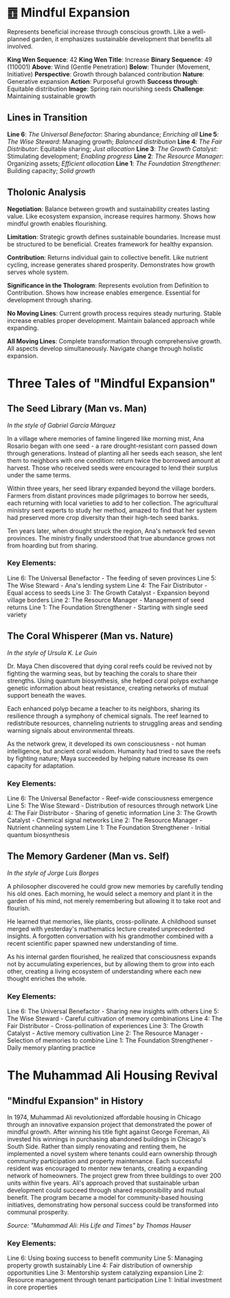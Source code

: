# ䷩ Mindful Expansion

Represents beneficial increase through conscious growth. Like a well-planned garden, it emphasizes sustainable development that benefits all involved.


**King Wen Sequence**: 42
**King Wen Title**: Increase
**Binary Sequence**: 49 (110001)
**Above**: Wind (Gentle Penetration)
**Below**: Thunder (Movement, Initiative)
**Perspective**: Growth through balanced contribution
**Nature**: Generative expansion
**Action**: Purposeful growth
**Success through**: Equitable distribution
**Image**: Spring rain nourishing seeds
**Challenge**: Maintaining sustainable growth

## Lines in Transition
**Line 6**: *The Universal Benefactor*: Sharing abundance; *Enriching all*
**Line 5**: *The Wise Steward*: Managing growth; *Balanced distribution*
**Line 4**: *The Fair Distributor*: Equitable sharing; *Just allocation*
**Line 3**: *The Growth Catalyst*: Stimulating development; *Enabling progress*
**Line 2**: *The Resource Manager*: Organizing assets; *Efficient allocation*
**Line 1**: *The Foundation Strengthener*: Building capacity; *Solid growth*

## Tholonic Analysis
**Negotiation**: Balance between growth and sustainability creates lasting value. Like ecosystem expansion, increase requires harmony. Shows how mindful growth enables flourishing.

**Limitation**: Strategic growth defines sustainable boundaries. Increase must be structured to be beneficial. Creates framework for healthy expansion.

**Contribution**: Returns individual gain to collective benefit. Like nutrient cycling, increase generates shared prosperity. Demonstrates how growth serves whole system.

**Significance in the Thologram**: Represents evolution from Definition to Contribution. Shows how increase enables emergence. Essential for development through sharing.

**No Moving Lines**: Current growth process requires steady nurturing. Stable increase enables proper development. Maintain balanced approach while expanding.

**All Moving Lines**: Complete transformation through comprehensive growth. All aspects develop simultaneously. Navigate change through holistic expansion.
# Three Tales of "Mindful Expansion"

## The Seed Library (Man vs. Man)
*In the style of Gabriel García Márquez*

In a village where memories of famine lingered like morning mist, Ana Rosario began with one seed - a rare drought-resistant corn passed down through generations. Instead of planting all her seeds each season, she lent them to neighbors with one condition: return twice the borrowed amount at harvest. Those who received seeds were encouraged to lend their surplus under the same terms.

Within three years, her seed library expanded beyond the village borders. Farmers from distant provinces made pilgrimages to borrow her seeds, each returning with local varieties to add to her collection. The agricultural ministry sent experts to study her method, amazed to find that her system had preserved more crop diversity than their high-tech seed banks.

Ten years later, when drought struck the region, Ana's network fed seven provinces. The ministry finally understood that true abundance grows not from hoarding but from sharing.

### Key Elements:
Line 6: The Universal Benefactor - The feeding of seven provinces
Line 5: The Wise Steward - Ana's lending system
Line 4: The Fair Distributor - Equal access to seeds
Line 3: The Growth Catalyst - Expansion beyond village borders
Line 2: The Resource Manager - Management of seed returns
Line 1: The Foundation Strengthener - Starting with single seed variety

## The Coral Whisperer (Man vs. Nature)
*In the style of Ursula K. Le Guin*

Dr. Maya Chen discovered that dying coral reefs could be revived not by fighting the warming seas, but by teaching the corals to share their strengths. Using quantum biosynthesis, she helped coral polyps exchange genetic information about heat resistance, creating networks of mutual support beneath the waves.

Each enhanced polyp became a teacher to its neighbors, sharing its resilience through a symphony of chemical signals. The reef learned to redistribute resources, channeling nutrients to struggling areas and sending warning signals about environmental threats.

As the network grew, it developed its own consciousness - not human intelligence, but ancient coral wisdom. Humanity had tried to save the reefs by fighting nature; Maya succeeded by helping nature increase its own capacity for adaptation.

### Key Elements:
Line 6: The Universal Benefactor - Reef-wide consciousness emergence
Line 5: The Wise Steward - Distribution of resources through network
Line 4: The Fair Distributor - Sharing of genetic information
Line 3: The Growth Catalyst - Chemical signal networks
Line 2: The Resource Manager - Nutrient channeling system
Line 1: The Foundation Strengthener - Initial quantum biosynthesis

## The Memory Gardener (Man vs. Self)
*In the style of Jorge Luis Borges*

A philosopher discovered he could grow new memories by carefully tending his old ones. Each morning, he would select a memory and plant it in the garden of his mind, not merely remembering but allowing it to take root and flourish.

He learned that memories, like plants, cross-pollinate. A childhood sunset merged with yesterday's mathematics lecture created unprecedented insights. A forgotten conversation with his grandmother combined with a recent scientific paper spawned new understanding of time.

As his internal garden flourished, he realized that consciousness expands not by accumulating experiences, but by allowing them to grow into each other, creating a living ecosystem of understanding where each new thought enriches the whole.

### Key Elements:
Line 6: The Universal Benefactor - Sharing new insights with others
Line 5: The Wise Steward - Careful cultivation of memory combinations
Line 4: The Fair Distributor - Cross-pollination of experiences
Line 3: The Growth Catalyst - Active memory cultivation
Line 2: The Resource Manager - Selection of memories to combine
Line 1: The Foundation Strengthener - Daily memory planting practice
# The Muhammad Ali Housing Revival

## "Mindful Expansion" in History

In 1974, Muhammad Ali revolutionized affordable housing in Chicago through an innovative expansion project that demonstrated the power of mindful growth. After winning his title fight against George Foreman, Ali invested his winnings in purchasing abandoned buildings in Chicago's South Side. Rather than simply renovating and renting them, he implemented a novel system where tenants could earn ownership through community participation and property maintenance. Each successful resident was encouraged to mentor new tenants, creating a expanding network of homeowners. The project grew from three buildings to over 200 units within five years. Ali's approach proved that sustainable urban development could succeed through shared responsibility and mutual benefit. The program became a model for community-based housing initiatives, demonstrating how personal success could be transformed into communal prosperity.

*Source: "Muhammad Ali: His Life and Times" by Thomas Hauser*

### Key Elements:
Line 6: Using boxing success to benefit community
Line 5: Managing property growth sustainably
Line 4: Fair distribution of ownership opportunities
Line 3: Mentorship system catalyzing expansion
Line 2: Resource management through tenant participation
Line 1: Initial investment in core properties